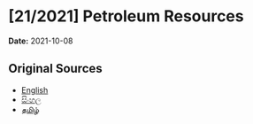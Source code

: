 # [21/2021] Petroleum Resources

**Date:** 2021-10-08

## Original Sources

- [English](https://documents.gov.lk/view/acts/2021/10/21-2021_E.pdf)
- [සිංහල](https://documents.gov.lk/view/acts/2021/10/21-2021_S.pdf)
- [தமிழ்](https://documents.gov.lk/view/acts/2021/10/21-2021_T.pdf)
